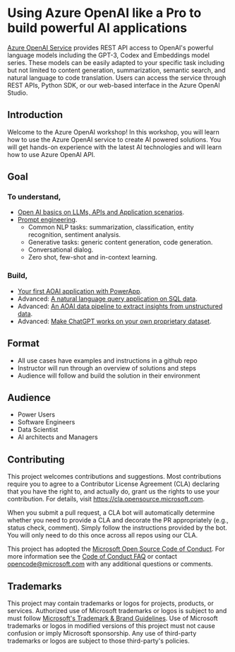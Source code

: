 # Using Azure OpenAI like a Pro to build powerful AI applications 

[Azure OpenAI Service](https://learn.microsoft.com/en-us/azure/cognitive-services/openai/overview) provides REST API access to OpenAI's powerful language models including the GPT-3, Codex and Embeddings model series. These models can be easily adapted to your specific task including but not limited to content generation, summarization, semantic search, and natural language to code translation. Users can access the service through REST APIs, Python SDK, or our web-based interface in the Azure OpenAI Studio.

## Introduction

Welcome to the Azure OpenAI workshop! In this workshop, you will learn how to use the Azure OpenAI service to create AI powered solutions. You will get hands-on experience with the latest AI technologies and will learn how to use Azure OpenAI API. 

## Goal

### To understand,

- [Open AI basics on LLMs, APIs and Application scenarios](https://learn.microsoft.com/en-us/azure/cognitive-services/openai/concepts/models).
- [Prompt engineering](https://github.com/microsoft/OpenAIWorkshop/tree/main/scenarios/prompt_engineering).
  - Common NLP tasks: summarization, classification, entity recognition, sentiment analysis.
  - Generative tasks: generic content generation, code generation.
  - Conversational dialog.
  - Zero shot, few-shot and in-context learning.

### Build,

- [Your first AOAI application with PowerApp](https://github.com/microsoft/OpenAIWorkshop/tree/main/scenarios/powerapp_and_python).
- Advanced: [A natural language query application on SQL data](https://github.com/microsoft/OpenAIWorkshop/tree/main/scenarios/natural_language_query).
- Advanced: [An AOAI data pipeline to extract insights from unstructured data](https://github.com/microsoft/OpenAIWorkshop/tree/main/scenarios/openai_batch_pipeline).
- Advanced: [Make ChatGPT works on your own proprietary dataset](https://github.com/microsoft/OpenAIWorkshop/tree/main/scenarios/openai_on_custom_dataset).

## Format

- All use cases have examples and instructions in a github repo
- Instructor will run through an overview of solutions and steps
- Audience will follow and build the solution in their environment

## Audience

- Power Users
- Software Engineers
- Data Scientist
- AI architects and Managers

## Contributing

This project welcomes contributions and suggestions.  Most contributions require you to agree to a
Contributor License Agreement (CLA) declaring that you have the right to, and actually do, grant us
the rights to use your contribution. For details, visit https://cla.opensource.microsoft.com.

When you submit a pull request, a CLA bot will automatically determine whether you need to provide
a CLA and decorate the PR appropriately (e.g., status check, comment). Simply follow the instructions
provided by the bot. You will only need to do this once across all repos using our CLA.

This project has adopted the [Microsoft Open Source Code of Conduct](https://opensource.microsoft.com/codeofconduct/).
For more information see the [Code of Conduct FAQ](https://opensource.microsoft.com/codeofconduct/faq/) or
contact [opencode@microsoft.com](mailto:opencode@microsoft.com) with any additional questions or comments.

## Trademarks 

This project may contain trademarks or logos for projects, products, or services. Authorized use of Microsoft 
trademarks or logos is subject to and must follow 
[Microsoft's Trademark & Brand Guidelines](https://www.microsoft.com/en-us/legal/intellectualproperty/trademarks/usage/general).
Use of Microsoft trademarks or logos in modified versions of this project must not cause confusion or imply Microsoft sponsorship.
Any use of third-party trademarks or logos are subject to those third-party's policies.
